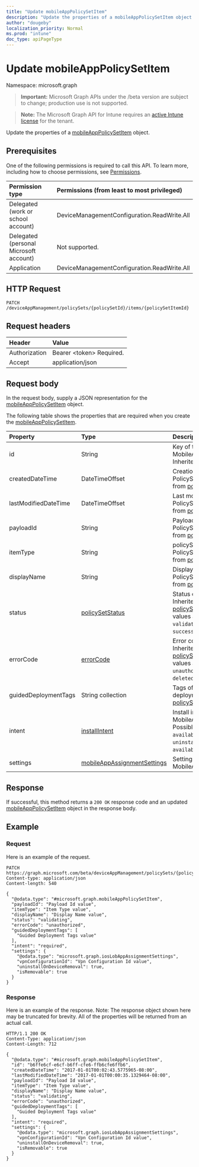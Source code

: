 ```yaml
---
title: "Update mobileAppPolicySetItem"
description: "Update the properties of a mobileAppPolicySetItem object."
author: "dougeby"
localization_priority: Normal
ms.prod: "intune"
doc_type: apiPageType
---
```


# Update mobileAppPolicySetItem

Namespace: microsoft.graph

> **Important:** Microsoft Graph APIs under the /beta version are subject to change; production use is not supported.

> **Note:** The Microsoft Graph API for Intune requires an [active Intune license](https://go.microsoft.com/fwlink/?linkid=839381) for the tenant.

Update the properties of a [mobileAppPolicySetItem](../resources/intune-policyset-mobileapppolicysetitem.md) object.

## Prerequisites
One of the following permissions is required to call this API. To learn more, including how to choose permissions, see [Permissions](/graph/permissions-reference).

|Permission type|Permissions (from least to most privileged)|
|:---|:---|
|Delegated (work or school account)|DeviceManagementConfiguration.ReadWrite.All|
|Delegated (personal Microsoft account)|Not supported.|
|Application|DeviceManagementConfiguration.ReadWrite.All|

## HTTP Request
<!-- {
  "blockType": "ignored"
}
-->
``` http
PATCH /deviceAppManagement/policySets/{policySetId}/items/{policySetItemId}
```

## Request headers
|Header|Value|
|:---|:---|
|Authorization|Bearer &lt;token&gt; Required.|
|Accept|application/json|

## Request body
In the request body, supply a JSON representation for the [mobileAppPolicySetItem](../resources/intune-policyset-mobileapppolicysetitem.md) object.

The following table shows the properties that are required when you create the [mobileAppPolicySetItem](../resources/intune-policyset-mobileapppolicysetitem.md).

|Property|Type|Description|
|:---|:---|:---|
|id|String|Key of the MobileAppPolicySetItem. Inherited from [policySetItem](../resources/intune-policyset-policysetitem.md)|
|createdDateTime|DateTimeOffset|Creation time of the PolicySetItem. Inherited from [policySetItem](../resources/intune-policyset-policysetitem.md)|
|lastModifiedDateTime|DateTimeOffset|Last modified time of the PolicySetItem. Inherited from [policySetItem](../resources/intune-policyset-policysetitem.md)|
|payloadId|String|PayloadId of the PolicySetItem. Inherited from [policySetItem](../resources/intune-policyset-policysetitem.md)|
|itemType|String|policySetType of the PolicySetItem. Inherited from [policySetItem](../resources/intune-policyset-policysetitem.md)|
|displayName|String|DisplayName of the PolicySetItem. Inherited from [policySetItem](../resources/intune-policyset-policysetitem.md)|
|status|[policySetStatus](../resources/intune-policyset-policysetstatus.md)|Status of the PolicySetItem. Inherited from [policySetItem](../resources/intune-policyset-policysetitem.md). Possible values are: `unknown`, `validating`, `partialSuccess`, `success`, `error`, `notAssigned`.|
|errorCode|[errorCode](../resources/intune-policyset-errorcode.md)|Error code if any occured. Inherited from [policySetItem](../resources/intune-policyset-policysetitem.md). Possible values are: `noError`, `unauthorized`, `notFound`, `deleted`.|
|guidedDeploymentTags|String collection|Tags of the guided deployment Inherited from [policySetItem](../resources/intune-policyset-policysetitem.md)|
|intent|[installIntent](../resources/intune-shared-installintent.md)|Install intent of the MobileAppPolicySetItem. Possible values are: `available`, `required`, `uninstall`, `availableWithoutEnrollment`.|
|settings|[mobileAppAssignmentSettings](../resources/intune-shared-mobileappassignmentsettings.md)|Settings of the MobileAppPolicySetItem.|



## Response
If successful, this method returns a `200 OK` response code and an updated [mobileAppPolicySetItem](../resources/intune-policyset-mobileapppolicysetitem.md) object in the response body.

## Example

### Request
Here is an example of the request.
``` http
PATCH https://graph.microsoft.com/beta/deviceAppManagement/policySets/{policySetId}/items/{policySetItemId}
Content-type: application/json
Content-length: 540

{
  "@odata.type": "#microsoft.graph.mobileAppPolicySetItem",
  "payloadId": "Payload Id value",
  "itemType": "Item Type value",
  "displayName": "Display Name value",
  "status": "validating",
  "errorCode": "unauthorized",
  "guidedDeploymentTags": [
    "Guided Deployment Tags value"
  ],
  "intent": "required",
  "settings": {
    "@odata.type": "microsoft.graph.iosLobAppAssignmentSettings",
    "vpnConfigurationId": "Vpn Configuration Id value",
    "uninstallOnDeviceRemoval": true,
    "isRemovable": true
  }
}
```

### Response
Here is an example of the response. Note: The response object shown here may be truncated for brevity. All of the properties will be returned from an actual call.
``` http
HTTP/1.1 200 OK
Content-Type: application/json
Content-Length: 712

{
  "@odata.type": "#microsoft.graph.mobileAppPolicySetItem",
  "id": "b6ffe6cf-e6cf-b6ff-cfe6-ffb6cfe6ffb6",
  "createdDateTime": "2017-01-01T00:02:43.5775965-08:00",
  "lastModifiedDateTime": "2017-01-01T00:00:35.1329464-08:00",
  "payloadId": "Payload Id value",
  "itemType": "Item Type value",
  "displayName": "Display Name value",
  "status": "validating",
  "errorCode": "unauthorized",
  "guidedDeploymentTags": [
    "Guided Deployment Tags value"
  ],
  "intent": "required",
  "settings": {
    "@odata.type": "microsoft.graph.iosLobAppAssignmentSettings",
    "vpnConfigurationId": "Vpn Configuration Id value",
    "uninstallOnDeviceRemoval": true,
    "isRemovable": true
  }
}
```




